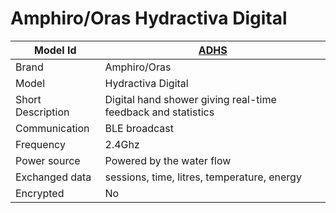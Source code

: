 # Amphiro/Oras Hydractiva Digital

|Model Id|[ADHS](https://github.com/theengs/decoder/blob/development/src/devices/Amphiro_json.h)|
|-|-|
|Brand|Amphiro/Oras|
|Model|Hydractiva Digital|
|Short Description|Digital hand shower giving real-time feedback and statistics|
|Communication|BLE broadcast|
|Frequency|2.4Ghz|
|Power source|Powered by the water flow|
|Exchanged data|sessions, time, litres, temperature, energy|
|Encrypted|No|

